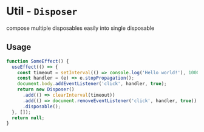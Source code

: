 # Util - `Disposer`

compose multiple disposables easily into single disposable

## Usage

```javascript
function SomeEffect() {
  useEffect(() => {
    const timeout = setInterval(() => console.log('Hello world!'), 1000);
    const handler = (e) => e.stopPropagation();
    document.body.addEventListener('click', handler, true);
    return new Disposer()
      .add(() => clearInterval(timeout))
      .add(() => document.removeEventListener('click', handler, true))
      .disposable();
  }, []);
  return null;
}
```
